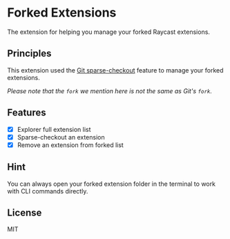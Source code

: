 # Forked Extensions

The extension for helping you manage your forked Raycast extensions.

## Principles

This extension used the [Git sparse-checkout](https://git-scm.com/docs/git-sparse-checkout) feature to manage your forked extensions.

_Please note that the `fork` we mention here is not the same as Git's `fork`._

## Features

- [x] Explorer full extension list
- [x] Sparse-checkout an extension
- [x] Remove an extension from forked list

## Hint

You can always open your forked extension folder in the terminal to work with CLI commands directly.

## License

MIT
